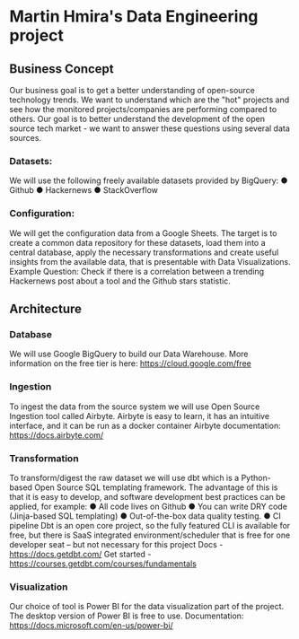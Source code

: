 # Martin Hmira's Data Engineering project
## Business Concept
Our business goal is to get a better understanding of open-source technology trends. We want to understand which are the "hot" projects and see how the monitored projects/companies are performing compared to others. Our goal is to better understand the development of the open source tech market - we want to answer these questions using several data sources.
### Datasets:
We will use the following freely available datasets provided by BigQuery:
● Github
● Hackernews
● StackOverflow
### Configuration:
We will get the configuration data from a Google Sheets.
The target is to create a common data repository for these datasets, load them into a central
database, apply the necessary transformations and create useful insights from the available
data, that is presentable with Data Visualizations.
Example Question:
Check if there is a correlation between a trending Hackernews post about a tool and the Github
stars statistic.
## Architecture
### Database
We will use Google BigQuery to build our Data Warehouse. More information on the free tier is
here: https://cloud.google.com/free
### Ingestion
To ingest the data from the source system we will use Open Source Ingestion tool called
Airbyte.
Airbyte is easy to learn, it has an intuitive interface, and it can be run as a docker container
Airbyte documentation: https://docs.airbyte.com/
### Transformation
To transform/digest the raw dataset we will use dbt which is a Python-based Open Source SQL
templating framework. The advantage of this is that it is easy to develop, and software
development best practices can be applied, for example:
● All code lives on Github
● You can write DRY code (Jinja-based SQL templating)
● Out-of-the-box data quality testing.
● CI pipeline
Dbt is an open core project, so the fully featured CLI is available for free, but there is SaaS
integrated environment/scheduler that is free for one developer seat – but not necessary for this
project
Docs - https://docs.getdbt.com/
Get started - https://courses.getdbt.com/courses/fundamentals
### Visualization
Our choice of tool is Power BI for the data visualization part of the project. The desktop version
of Power BI is free to use. Documentation: https://docs.microsoft.com/en-us/power-bi/
